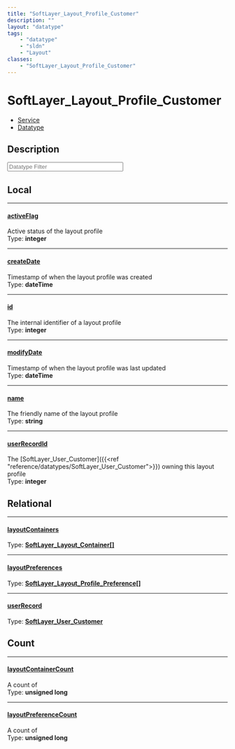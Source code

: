 ```yaml
---
title: "SoftLayer_Layout_Profile_Customer"
description: ""
layout: "datatype"
tags:
    - "datatype"
    - "sldn"
    - "Layout"
classes:
    - "SoftLayer_Layout_Profile_Customer"
---
```


# SoftLayer_Layout_Profile_Customer
<div id='service-datatype'>
    <ul id='sldn-reference-tabs'>
    <li id='service'> <a href='/reference/services/SoftLayer_Layout_Profile_Customer' >Service</a></li>    <li id='datatype'> <a href='/reference/datatypes/SoftLayer_Layout_Profile_Customer' >Datatype</a></li>
    </ul>
</div>

## Description 






<!-- Filer BEGIN -->
<div class="view-filters">
        <div class="clearfix">
            <div class="search-input-box">
                <input placeholder="Datatype Filter" onkeyup="titleSearch(inputId='prop-input', divId='properties', elementClass='prop-row')" 
                    type="text" id="prop-input" value="" size="30" maxlength="128" class="form-text">
            </div>
        </div>
</div>
<!-- Filer END -->

<div id="properties" class="content">
<div id="localProperties" class="prop-content" >

## Local
<div class="prop-row">

-----
[activeFlag]: #activeflag
#### [activeFlag]
Active status of the layout profile  
<span class="type-label">Type: </span>**integer**


</div>
<div class="prop-row">

-----
[createDate]: #createdate
#### [createDate]
Timestamp of when the layout profile was created  
<span class="type-label">Type: </span>**dateTime**


</div>
<div class="prop-row">

-----
[id]: #id
#### [id]
The internal identifier of a layout profile  
<span class="type-label">Type: </span>**integer**


</div>
<div class="prop-row">

-----
[modifyDate]: #modifydate
#### [modifyDate]
Timestamp of when the layout profile was last updated  
<span class="type-label">Type: </span>**dateTime**


</div>
<div class="prop-row">

-----
[name]: #name
#### [name]
The friendly name of the layout profile  
<span class="type-label">Type: </span>**string**


</div>
<div class="prop-row">

-----
[userRecordId]: #userrecordid
#### [userRecordId]
The [SoftLayer_User_Customer]({{<ref "reference/datatypes/SoftLayer_User_Customer">}}) owning this layout profile  
<span class="type-label">Type: </span>**integer**


</div>
</div>
<!-- LOCAL PROPERTY END -->

<div id="relationalProperties"  class="prop-content" >

## Relational
<div class="prop-row">

-----
[layoutContainers]: #layoutcontainers
#### [layoutContainers]
  
<span class="type-label">Type: </span>**<a href='/reference/datatypes/SoftLayer_Layout_Container'>SoftLayer_Layout_Container[] </a>**


</div>
<div class="prop-row">

-----
[layoutPreferences]: #layoutpreferences
#### [layoutPreferences]
  
<span class="type-label">Type: </span>**<a href='/reference/datatypes/SoftLayer_Layout_Profile_Preference'>SoftLayer_Layout_Profile_Preference[] </a>**


</div>
<div class="prop-row">

-----
[userRecord]: #userrecord
#### [userRecord]
  
<span class="type-label">Type: </span>**<a href='/reference/datatypes/SoftLayer_User_Customer'>SoftLayer_User_Customer </a>**


</div>

## Count
<div class="prop-row">

-----
[layoutContainerCount]: #layoutcontainercount
#### [layoutContainerCount]
A count of    
<span class="type-label">Type: </span>**unsigned long**


</div>
<div class="prop-row">

-----
[layoutPreferenceCount]: #layoutpreferencecount
#### [layoutPreferenceCount]
A count of    
<span class="type-label">Type: </span>**unsigned long**


</div>
</div>


